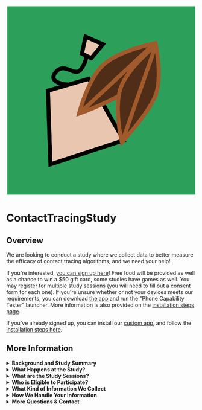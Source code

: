 ![logo image](CoCoTLogoFull.svg)
# ContactTracingStudy

## Overview
We are looking to conduct a study where we collect data to better measure the efficacy of contact tracing algorithms, and we need your help!

If you're interested, [you can sign up here](https://forms.gle/KyJ7SJerBSGg8eyC7)!
Free food will be provided as well as a chance to win a $50 gift card, some studies have games as well.
You may register for multiple study sessions (you will need to fill out a consent form for each one).
If you're unsure whether or not your devices meets our requirements, you can download [the app](https://github.com/TrevorGKann/ContactTracingStudy/raw/main/CoCoT_App.apk) and run the "Phone Capability Tester" launcher. 
More information is also provided on the [installation steps page](app_install.md).

If you've already signed up, you can install our [custom app](https://github.com/TrevorGKann/ContactTracingStudy/raw/main/CoCoT_App.apk), and follow the [installation steps here](app_install.md).

## More Information

<details>
<summary><b>Background and Study Summary</b></summary>

COVID-19 is an airborne-transmitted virus that has already claimed over 6 million lives globally.
However, it is not the first pandemic that humanity has faced and may not be the last. 
Historically, contact tracing was used to combat the spread of ilnesses: by determining the contacts of infected individuals and informing those who may be at risk of their potential exposure, many infected people can self-isolate before they show symptoms or become infectious. 
This was previously done manually by trained healthcare professionals but this makes the process resource intensive to scale.
The rapid development of the COVID-19 pandemic and its fast spread made manual contact tracing less effective at slowing the spread of the virus than previous infectious diseases. 

Some researchers have proposed a solution to this problem though, in the form of automated contact tracing, whereby the prevalence of cellphones in certain communities is leveraged to help determine contacts of those who are infected. 
Many developments have been made in the field of automated contact tracing, such as making it much more privacy preserving, battery efficient, and a distributed protocol, but much work still needs to be done. 

One of these issues is the accuracy of risk assesment between users.
The current application used in the USA - [Exposure Notification](https://www.google.com/covid19/exposurenotifications/) - relies off bluetooth low energy (BLE) signals between devices, which is a notoriously noisy indicator of distances. 
Few datasets exist of these BLE signals between devices and none between many people, where contact tracing would be most effective. 
Obtaining this data is critical to studying and accurately benchmarking contact tracing algorithms. 
The current best dataset available was made for the NIST's [Too Close for Too Long (TC4TL) competition](https://tc4tlchallenge.nist.gov/), where pairs of people collected BLE data between one another.
This was a useful step but still data is needed between multiple people to determine the effects of other people or phones in the same room on BLE signals. 

The purpose of this study is to collect such a dataset for our own contact tracing algorithm studies as well as for other researchers to evaluate their algorithms. 
</details>

<details>
<summary><b>What Happens at the Study?</b></summary>

During the study, you will active our custom app to begin collecting sensor data from your phone.
This sensor data is later used to estimate your distance apart from other people in the room.
You'll also have a lanyard with a localizing sensor to tell us your precise location within the study area.

Depending on which study(ies) you participate in, we'll ask you to perform some activities (see <i>What are the Study Sessions?</i>).
Once the activities are complete, we'll collect the data from your phones as well as return the lanyards then raffle off some $50 gift cards.
</details>


<details>
<summary><b>What are the Study Sessions?</b></summary>

We will be hosting two (2) to three (3) studies for you to participate in, you may participate in as many as you'd like.
The three sessions are:

1. Indoor Unstructured
    * We will host an indoor social event and encourage mingling with others and moving around the room. To help with this, we will host an ice breaker.
    * This session will be hosted on [4/27/23 at 12:30PM](https://calendar.google.com/calendar/event?action=TEMPLATE&tmeid=MGdvOHRkOGdsY3Q4ajFqMml2bW92ZXMxOGsgY184YjBkMDQ3NmZiOTJiMDE0MGU1ZWM3MjNkOWIwMTY3NzQyZGU2YzFjZjVlYjVlNWQzYzdlNDE0NzJjOGNmNWI1QGc&tmsrc=c_8b0d0476fb92b0140e5ec723d9b0167742de6c1cf5eb5e5d3c7e41472c8cf5b5%40group.calendar.google.com)
2. Outdoor Unstructured
    * We will host an outdoor social event and provide lawn games (Bocce, Croquet, and Cornhole) to be played.
    * This session will be hosted on [5/2/23 at 12:30PM](https://calendar.google.com/calendar/event?action=TEMPLATE&tmeid=MGU0dGUwZmpudmE0ajRpYjh0NW42b3ZtNzAgY184YjBkMDQ3NmZiOTJiMDE0MGU1ZWM3MjNkOWIwMTY3NzQyZGU2YzFjZjVlYjVlNWQzYzdlNDE0NzJjOGNmNWI1QGc&tmsrc=c_8b0d0476fb92b0140e5ec723d9b0167742de6c1cf5eb5e5d3c7e41472c8cf5b5%40group.calendar.google.com). Because this one is outdoors, the timing is subject to change due to weather. 
3. Indoor Structured
    * In this study, you will be assigned sequential locations in a room. When directed, you will navigate to each location then remain there for 60 seconds to collect data. Once the data has been collected, we will direct you towards the next location.
    * This session will be hosted on [5/5/23 at 11:30AM](https://calendar.google.com/calendar/event?action=TEMPLATE&tmeid=MXRwczVyNmxxZjBlOWw5YmlnaDlsbTd1aWkgY184YjBkMDQ3NmZiOTJiMDE0MGU1ZWM3MjNkOWIwMTY3NzQyZGU2YzFjZjVlYjVlNWQzYzdlNDE0NzJjOGNmNWI1QGc&tmsrc=c_8b0d0476fb92b0140e5ec723d9b0167742de6c1cf5eb5e5d3c7e41472c8cf5b5%40group.calendar.google.com)
    * This session might be canceled. 

At each study, you will be outfitted with some sensing hardware to collect data about how you move, your location relative to the environment, and your location relative to others.
We will provide food at the unstructured studies (1 & 2). All participants will have a chance to win $50 gift cards at each study (1-3).
You can view the [full calendar here](https://calendar.google.com/calendar/embed?src=c_8b0d0476fb92b0140e5ec723d9b0167742de6c1cf5eb5e5d3c7e41472c8cf5b5%40group.calendar.google.com&ctz=America%2FNew_York). 
We will email any potential updates and update this page as well. 
</details>

<details>
<summary><b>Who is Eligible to Participate?</b></summary>

You must be 18 years or older and be able to be physically present for the duration of the study to participate.
~~We prefer that you have an Android phone running Android 8.1 or higher, since we will be using them for the study to collect data.~~
~~If you do not own such a device, you may still register but your participation in the study depends on how many devices we have to loan.~~
You do not need an Android phone, we'll lend you one at the study.
</details>


<details>
<summary><b>What Kind of Information We Collect</b></summary>

Our app collects data from the following information from your phone and its sensors:

* phone model
* accelerometer
* gyroscope
* activity
* heading
* magnetometer
* compas
* Bluetooth received signal strength (only to other phones running our app)

This information is stored locally on your device until you complete the send-off form, at which point it sends it to me anonymously.
We do not believe the information contained from these sensors can be used to infer sensitive information about you and your name is not linked to your data.
</details>


<details>
<summary><b>How We Handle Your Information</b></summary>

The data you provide us is stored locally on a machine at CMU in a locked area. 
The machine it will be retained on is locked with a password and on an encrypted disk. 

We will eventually release the data as a public dataset for future research. 
</details>

<details>
<summary><b>More Questions & Contact</b></summary>

Feel free to reach out to me at < tkann \[at\] cmu \[dot\] edu > for any more questions about the study.
</details>
